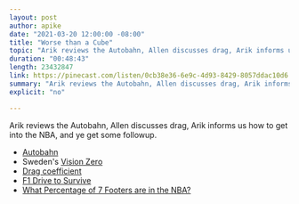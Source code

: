 ```yaml
---
layout: post
author: apike
date: "2021-03-20 12:00:00 -08:00"
title: "Worse than a Cube"
topic: "Arik reviews the Autobahn, Allen discusses drag, Arik informs us how to get into the NBA, and ye get some followup."
duration: "00:48:43"
length: 23432847
link: https://pinecast.com/listen/0cb38e36-6e9c-4d93-8429-8057ddac10d6.mp3
summary: "Arik reviews the Autobahn, Allen discusses drag, Arik informs us how to get into the NBA, and ye get some followup."
explicit: "no"

---
```


Arik reviews the Autobahn, Allen discusses drag, Arik informs us how to get into the NBA, and ye get some followup.

- [Autobahn](https://en.wikipedia.org/wiki/Autobahn)
- Sweden's [Vision Zero](https://en.wikipedia.org/wiki/Vision_Zero)
- [Drag coefficient](https://en.wikipedia.org/wiki/Drag_coefficient)
- [F1 Drive to Survive](https://en.wikipedia.org/wiki/Formula_1:_Drive_to_Survive)
- [What Percentage of 7 Footers are in the NBA?](https://marginalrevolution.com/marginalrevolution/2012/05/what-percentage-of-7-footers-are-in-the-nba.html)
